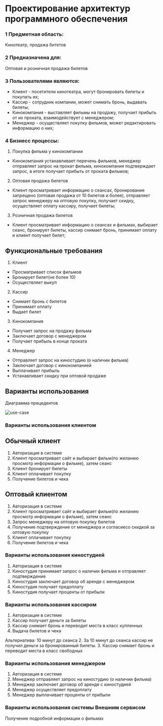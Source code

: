 # Проектирование архитектур программного обеспечения
### 1 Предметная область:
Кинотеатр, продажа битетов
### 2 Предназначена для:
Оптовая и розничная продажа билетов

### 3 Пользователями являются:

* Клиент - посетители кинотеатра, могут бронировать билеты и покупать их;
* Кассир - сотрудник компании, может снимать бронь, выдавать билеты;
* Кинокомпания - выставляет фильмы на продажу, получает прибыть от их проката, взаимодействует с менеджером;
* Менеджер - осуществляет покупку фильмов, может редактировать информацию о них;

### 4 Бизнесс процессы:
1. Покупка фильма у кинокомпании
* Кинокомпания устанавливает перечень фильмов, менеджер отправляет запрос на прокат фильма, кинокомпания подтверждает запрос, в итоге получает прибыть от проката фильмов;
2. Оптовая продажа билетов
* Клиент просматривает информацию о сеансах, бронирование запрещено (оптовая продажа от 10 билетов и более), отправляет запрос менеджеру на оптовую покупку, получает скидку, осуществляет оплату кассиру, получает билеты;
3. Розничная продажа билетов
* Клиент просматривает информацию о сеансах и фильмах, выбирает сеанс, бронирует билеты, кассир снимает бронь, принимает оплату и клиент получает билет;

## Функциональные требования 

1. Клиент
* Просматривает список фильмов
* Бронирует билет(не более 10)
* Осуществляет выкуп

2. Кассир
* Снимает бронь с билетов
* Принимает оплату
* Выдает билет

3. Кинокомпания
* Получает запрос на продажу фильма
* Заключает договор с менеджером
* Получает прибыль в конце проката

4. Менеджер
* Отправляет запрос на киностудию (о наличии фильма)
* Заключает договор с кинокомпанией
* Выплачивает прибыль
* Устанавливает скидку при оптовой продаже

## Варианты использования
Диаграмма прецедентов

![use-case](https://github.com/ChinarevaEV/Proektire_arh_progr-_obesp/blob/master/UML.png)


### Варианты использования клиентом
##	Обычный клиент
1.	Авторизация в системе
2.	Клиент просматривает сайт и выбирает фильм(по желанию просмотр информации о фильме), затем сеанс
3.	Клиент бронирует билеты
4.	Клиент оплачивает покупку
5.	Получение билетов и чека



## Оптовый клиентом
1.	Авторизация в системе
2.	Клиент просматривает сайт и выбирает фильм(по желанию просмотр информации о фильме), затем сеанс
3.	Запрос менеджеру на оптовую покупку билетов
4.	Получение подтверждение от менеджера и согласиесо скидкой за оптовую покупку
5.	Клиент оплачивает покупку
6.	Получение билетов и чека


### Варианты использования киностудией
1.	Авторизация в системе
2.	Киностудия принимает запрос о наличии фильма и отправляет подтверждение
3.	Киностудия заключает договор об аренде с менеджером
4.	Киностудия получает предоплату
5.	Киностудия получает проценты от прибыли

### Варианты использования кассиром
1.	Авторизация в системе
2.	Кассир получает деньги за билеты
3.	Кассир снимает бронь и переводит места в класс купленных
4.	Выдача билетов и чека

Альтернатива: 10 минут до сеанса
2. За 10 минут до сеанса кассир не получил деньги за бронированный билеты.
3. Кассир снимает бронь и переводит места в класс свободных


### Варианты использования менеджером
1.	Авторизация в системе
2.	Менеджер отправляет запрос на киностудию (о наличии фильма)
3.	Менеджер заключает договор об аренде с киностудией
4.	Менеджер осуществляет предоплату
5.	Менеджер выплачивает проценты от прибыли


### Варианты использования системы  Внешним сервисом
Получение подробной информации о фильмах















